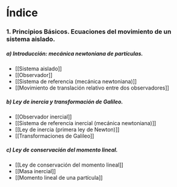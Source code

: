 # Índice

### 1. Principios Básicos. Ecuaciones del movimiento de un sistema aislado.
##### a) Introducción: mecánica newtoniana de partículas.
- [[Sistema aislado]]
- [[Observador]]
- [[Sistema de referencia (mecánica newtoniana)]]
- [[Movimiento de translación relativo entre dos observadores]]
##### b) Ley de inercia y transformación de Galileo.
- [[Observador inercial]]
- [[Sistema de referencia inercial (mecánica newtoniana)]]
- [[Ley de inercia (primera ley de Newton)]]
- [[Transformaciones de Galileo]]
##### c) Ley de conservación del momento lineal.
- [[Ley de conservación del momento lineal]]
- [[Masa inercial]]
- [[Momento lineal de una partícula]]